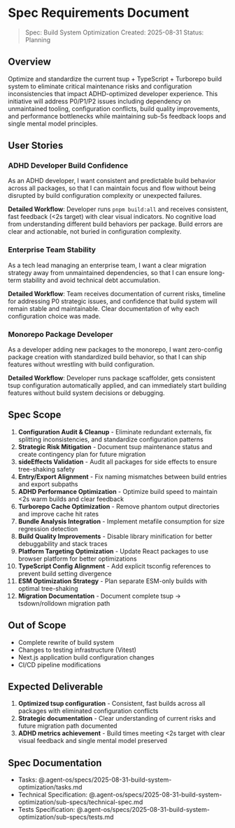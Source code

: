 # Spec Requirements Document

> Spec: Build System Optimization Created: 2025-08-31 Status: Planning

## Overview

Optimize and standardize the current tsup + TypeScript + Turborepo build system
to eliminate critical maintenance risks and configuration inconsistencies that
impact ADHD-optimized developer experience. This initiative will address
P0/P1/P2 issues including dependency on unmaintained tooling, configuration
conflicts, build quality improvements, and performance bottlenecks while
maintaining sub-5s feedback loops and single mental model principles.

## User Stories

### ADHD Developer Build Confidence

As an ADHD developer, I want consistent and predictable build behavior across
all packages, so that I can maintain focus and flow without being disrupted by
build configuration complexity or unexpected failures.

**Detailed Workflow**: Developer runs `pnpm build:all` and receives consistent,
fast feedback (<2s target) with clear visual indicators. No cognitive load from
understanding different build behaviors per package. Build errors are clear and
actionable, not buried in configuration complexity.

### Enterprise Team Stability

As a tech lead managing an enterprise team, I want a clear migration strategy
away from unmaintained dependencies, so that I can ensure long-term stability
and avoid technical debt accumulation.

**Detailed Workflow**: Team receives documentation of current risks, timeline
for addressing P0 strategic issues, and confidence that build system will remain
stable and maintainable. Clear documentation of why each configuration choice
was made.

### Monorepo Package Developer

As a developer adding new packages to the monorepo, I want zero-config package
creation with standardized build behavior, so that I can ship features without
wrestling with build configuration.

**Detailed Workflow**: Developer runs package scaffolder, gets consistent tsup
configuration automatically applied, and can immediately start building features
without build system decisions or debugging.

## Spec Scope

1. **Configuration Audit & Cleanup** - Eliminate redundant externals, fix
   splitting inconsistencies, and standardize configuration patterns
2. **Strategic Risk Mitigation** - Document tsup maintenance status and create
   contingency plan for future migration
3. **sideEffects Validation** - Audit all packages for side effects to ensure
   tree-shaking safety
4. **Entry/Export Alignment** - Fix naming mismatches between build entries and
   export subpaths
5. **ADHD Performance Optimization** - Optimize build speed to maintain <2s warm
   builds and clear feedback
6. **Turborepo Cache Optimization** - Remove phantom output directories and
   improve cache hit rates
7. **Bundle Analysis Integration** - Implement metafile consumption for size
   regression detection
8. **Build Quality Improvements** - Disable library minification for better
   debuggability and stack traces
9. **Platform Targeting Optimization** - Update React packages to use browser
   platform for better optimizations
10. **TypeScript Config Alignment** - Add explicit tsconfig references to
    prevent build setting divergence
11. **ESM Optimization Strategy** - Plan separate ESM-only builds with optimal
    tree-shaking
12. **Migration Documentation** - Document complete tsup → tsdown/rolldown
    migration path

## Out of Scope

- Complete rewrite of build system
- Changes to testing infrastructure (Vitest)
- Next.js application build configuration changes
- CI/CD pipeline modifications

## Expected Deliverable

1. **Optimized tsup configuration** - Consistent, fast builds across all
   packages with eliminated configuration conflicts
2. **Strategic documentation** - Clear understanding of current risks and future
   migration path documented
3. **ADHD metrics achievement** - Build times meeting <2s target with clear
   visual feedback and single mental model preserved

## Spec Documentation

- Tasks: @.agent-os/specs/2025-08-31-build-system-optimization/tasks.md
- Technical Specification:
  @.agent-os/specs/2025-08-31-build-system-optimization/sub-specs/technical-spec.md
- Tests Specification:
  @.agent-os/specs/2025-08-31-build-system-optimization/sub-specs/tests.md
